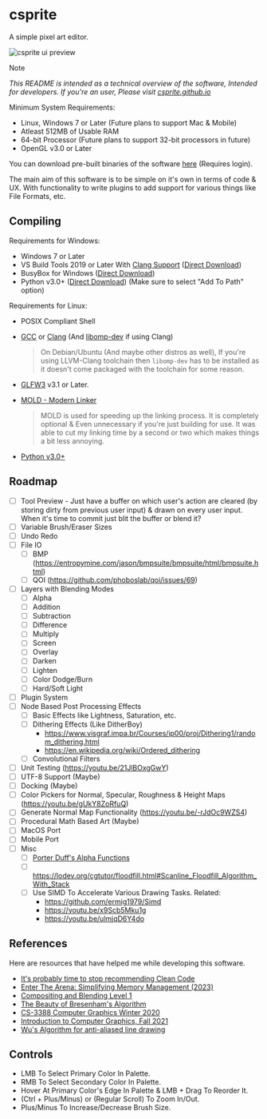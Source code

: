 # csprite
A simple pixel art editor.

![csprite ui preview](https://csprite.github.io/media/csprite-preview.png)

> [!NOTE]
> _This README is intended as a technical overview of
> the software, Intended for developers. If you're an user, Please
> visit [csprite.github.io](https://csprite.github.io)_

Minimum System Requirements:
- Linux, Windows 7 or Later (Future plans to support Mac & Mobile)
- Atleast 512MB of Usable RAM
- 64-bit Processor (Future plans to support 32-bit processors in future)
- OpenGL v3.0 or Later

You can download pre-built binaries of the software [here](https://github.com/csprite/csprite/actions/workflows/build.yml?query=branch%3Ac) (Requires login).

The main aim of this software is to be simple on it's own
in terms of code & UX. With functionality to write plugins
to add support for various things like File Formats, etc.

## Compiling

Requirements for Windows:
- Windows 7 or Later
- VS Build Tools 2019 or Later With [Clang Support](https://learn.microsoft.com/en-us/cpp/build/clang-support-msbuild)
  ([Direct Download](https://aka.ms/vs/16/release/vs_BuildTools.exe))
- BusyBox for Windows ([Direct Download](https://frippery.org/files/busybox/busybox.exe))
- Python v3.0+ ([Direct Download](https://www.python.org/downloads)) (Make sure to select "Add To Path" option)

Requirements for Linux:
- POSIX Compliant Shell
- [GCC](https://repology.org/project/gcc/versions) or [Clang](https://repology.org/project/clang/versions)
  (And [libomp-dev](https://packages.debian.org/search?keywords=libomp-dev) if using Clang)
  
  > On Debian/Ubuntu (And maybe other distros as well), If you're using LLVM-Clang
  > toolchain then `libomp-dev` has to be installed as it doesn't come packaged with
  > the toolchain for some reason.
- [GLFW3](https://repology.org/project/glfw/versions) v3.1 or Later.
- [MOLD - Modern Linker](https://github.com/rui314/mold)
  
  > MOLD is used for speeding up the linking process. It is completely optional & Even
  > unnecessary if you're just building for use. It was able to cut my linking time
  > by a second or two which makes things a bit less annoying.
- [Python v3.0+](https://repology.org/project/python3/versions)

## Roadmap
- [ ] Tool Preview - Just have a buffer on which user's action
      are cleared (by storing dirty from previous user input) &
      drawn on every user input. When it's time to commit just
      blit the buffer or blend it?
- [ ] Variable Brush/Eraser Sizes
- [ ] Undo Redo
- [ ] File IO
  - [ ] BMP (<https://entropymine.com/jason/bmpsuite/bmpsuite/html/bmpsuite.html>)
  - [ ] QOI (<https://github.com/phoboslab/qoi/issues/69>)
- [ ] Layers with Blending Modes
  - [ ] Alpha
  - [ ] Addition
  - [ ] Subtraction
  - [ ] Difference
  - [ ] Multiply
  - [ ] Screen
  - [ ] Overlay
  - [ ] Darken
  - [ ] Lighten
  - [ ] Color Dodge/Burn
  - [ ] Hard/Soft Light
- [ ] Plugin System
- [ ] Node Based Post Processing Effects
  - [ ] Basic Effects like Lightness, Saturation, etc.
  - [ ] Dithering Effects (Like DitherBoy)
    - <https://www.visgraf.impa.br/Courses/ip00/proj/Dithering1/random_dithering.html>
    - <https://en.wikipedia.org/wiki/Ordered_dithering>
  - [ ] Convolutional Filters
- [ ] Unit Testing (<https://youtu.be/21JlBOxgGwY>)
- [ ] UTF-8 Support (Maybe)
- [ ] Docking (Maybe)
- [ ] Color Pickers for Normal, Specular, Roughness & Height Maps (<https://youtu.be/gUkY8ZoRfuQ>)
- [ ] Generate Normal Map Functionality (<https://youtu.be/-rJdOc9WZS4>)
- [ ] Procedural Math Based Art (Maybe)
- [ ] MacOS Port
- [ ] Mobile Port
- [ ] Misc
  - [ ] [Porter Duff's Alpha Functions](https://www.pismin.com/10.1145/800031.808606)
  - [ ] <https://lodev.org/cgtutor/floodfill.html#Scanline_Floodfill_Algorithm_With_Stack>
  - [ ] Use SIMD To Accelerate Various Drawing Tasks. Related:
    - <https://github.com/ermig1979/Simd>
    - <https://youtu.be/x9Scb5Mku1g>
    - <https://youtu.be/ulmjqD6Y4do>

## References

Here are resources that have helped me while developing
this software.

- [It's probably time to stop recommending Clean Code](https://qntm.org/clean)
- [Enter The Arena: Simplifying Memory Management (2023)](https://youtu.be/TZ5a3gCCZYo)
- [Compositing and Blending Level 1](https://www.w3.org/TR/compositing-1/)
- [The Beauty of Bresenham's Algorithm](https://zingl.github.io/bresenham.html)
- [CS-3388 Computer Graphics Winter 2020](https://www.csd.uwo.ca/~sbeauche/CS3388/CS3388-Bresenham.pdf)
- [Introduction to Computer Graphics, Fall 2021](https://github.com/cs123tas/projects/tree/master/brush)
- [Wu's Algorithm for anti-aliased line drawing](https://leetarxiv.substack.com/p/an-efficient-anti-aliasing-technique)

## Controls

- LMB To Select Primary Color In Palette.
- RMB To Select Secondary Color In Palette.
- Hover At Primary Color's Edge In Palette & LMB + Drag To Reorder It.
- (Ctrl + Plus/Minus) or (Regular Scroll) To Zoom In/Out.
- Plus/Minus To Increase/Decrease Brush Size.
